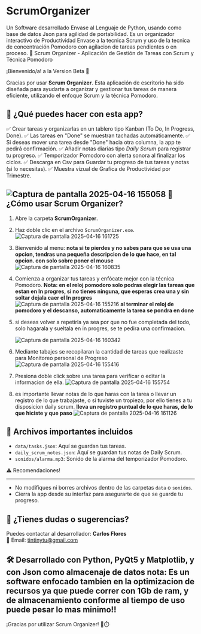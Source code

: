 # ScrumOrganizer
Un Software desarrollado Envase al Lenguaje de Python, usando como base de datos Json para agilidad de portabilidad. Es un organizador interactivo de Productividad Envase a la tecnica Scrum y uso de la tecnica de concentración Pomodoro con agilacion de tareas pendientes o en proceso.
📘 Scrum Organizer - Aplicación de Gestión de Tareas con Scrum y Técnica Pomodoro

¡Bienvenido/a! a la Version Beta 👋

Gracias por usar **Scrum Organizer**. Esta aplicación de escritorio ha sido diseñada para ayudarte a organizar y gestionar tus tareas de manera eficiente, utilizando el enfoque Scrum y la técnica Pomodoro.

🧠 ¿Qué puedes hacer con esta app?
-----------------------------------
✅ Crear tareas y organizarlas en un tablero tipo Kanban (To Do, In Progress, Done).
✅ Las tareas en "Done" se muestran tachadas automáticamente.
✅ Si deseas mover una tarea desde "Done" hacia otra columna, la app te pedirá confirmación.
✅ Añadir notas diarias tipo *Daily Scrum* para registrar tu progreso.
✅ Temporizador Pomodoro con alerta sonora al finalizar los ciclos.
✅ Descarga en Csv para Guardar tu progreso de tus tareas y notas (si lo necesitas).
✅ Muestra vizual de Grafica de Productividad por Trimestre.

![Captura de pantalla 2025-04-16 155058](https://github.com/user-attachments/assets/88e0bed1-cb40-44da-b054-745e6764305c)
🚀 ¿Cómo usar Scrum Organizer?
-------------------------------
1. Abre la carpeta **ScrumOrganizer**.
2. Haz doble clic en el archivo `ScrumOrganizer.exe`.
   ![Captura de pantalla 2025-04-16 161725](https://github.com/user-attachments/assets/00578548-f670-4653-9cf0-be4531e0685e)

3. Bienvenido al menu:
   **nota si te pierdes y no sabes para que se usa una opcion, tendras una pequeña descripcion de lo que hace, en tal opcion. con solo sobre poner el mouse**
   ![Captura de pantalla 2025-04-16 160835](https://github.com/user-attachments/assets/4e57928b-2498-4951-aa6e-5ba0db742c13)

4. Comienza a organizar tus tareas y enfócate mejor con la técnica Pomodoro.
   **Nota: en el reloj pomodoro solo podras elegir las tareas que estan en In progres, si no tienes ninguna, que esperas crea una y sin soltar dejala caer el In progres**
   ![Captura de pantalla 2025-04-16 155216](https://github.com/user-attachments/assets/9bc418cf-4ab2-41c1-926f-5570d63d1cf7)
   **al terminar el reloj de pomodoro y el descanso, automaticamente la tarea se pondra en done**
5. si deseas volver a repetirla ya sea por que no fue completada del todo, solo hagarala y sueltala en in progres, se te pedira una confirmacion.

   ![Captura de pantalla 2025-04-16 160342](https://github.com/user-attachments/assets/1d5786ed-e5f9-4ef9-a695-6be00009f287)
6. Mediante tabajes se recopilaran la cantidad de tareas que realizaste para Monitoreo personal de Progreso
   ![Captura de pantalla 2025-04-16 155416](https://github.com/user-attachments/assets/3259aa03-0558-4f56-9c13-a0740a7edd8f)
7. Presiona doble click sobre una tarea para verificar o editar la informacion de ella.
   ![Captura de pantalla 2025-04-16 155754](https://github.com/user-attachments/assets/0b19fa39-b805-4bea-96ad-5faad6e11c8f)
8. es importante llevar notas de lo que haras con la tarea o llevar un registro de lo que trabajaste, o si tuviste un tropiezo, por ello tienes a tu disposicion daily scrum.
    **lleva un registro puntual de lo que haras, de lo que hiciste y que paso**
   ![Captura de pantalla 2025-04-16 161126](https://github.com/user-attachments/assets/6ac7fbae-0ed4-4a3b-97d7-d67ddd6ab8d5)


📁 Archivos importantes incluidos
----------------------------------
- `data/tasks.json`: Aquí se guardan tus tareas.
- `daily_scrum_notes.json`: Aquí se guardan tus notas de Daily Scrum.
- `sonidos/alarma.mp3`: Sonido de la alarma del temporizador Pomodoro.

⚠️ Recomendaciones!

-------------------
- No modifiques ni borres archivos dentro de las carpetas `data` o `sonidos`.
- Cierra la app desde su interfaz para asegurarte de que se guarde tu progreso.

📩 ¿Tienes dudas o sugerencias?
-------------------------------
Puedes contactar al desarrollador:
**Carlos Flores**  
📧 Email: tintinytu@gmail.com

🛠️ Desarrollado con Python, PyQt5 y Matplotlib, y con Json como almacenaje de datos
**nota: Es un software enfocado tambien en la optimizacion de recursos ya que puede correr con 1Gb de ram, y de almacenamiento conforme al tiempo de uso puede pesar lo mas minimo!!**
---

¡Gracias por utilizar Scrum Organizer! 💼⏱️


